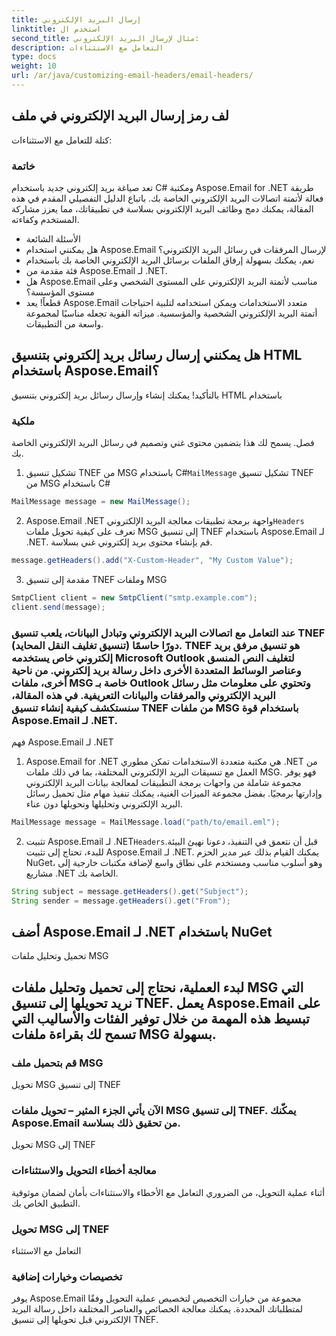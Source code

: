 ```yaml
---
title: إرسال البريد الإلكتروني
linktitle: استخدم ال
second_title: مثال لإرسال البريد الإلكتروني:
description: التعامل مع الاستثناءات
type: docs
weight: 10
url: /ar/java/customizing-email-headers/email-headers/
---
```


##  لف رمز إرسال البريد الإلكتروني في ملف

 كتلة للتعامل مع الاستثناءات:

### خاتمة

تعد صياغة بريد إلكتروني جديد باستخدام C# ومكتبة Aspose.Email for .NET طريقة فعالة لأتمتة اتصالات البريد الإلكتروني الخاصة بك. باتباع الدليل التفصيلي المقدم في هذه المقالة، يمكنك دمج وظائف البريد الإلكتروني بسلاسة في تطبيقاتك، مما يعزز مشاركة المستخدم وكفاءته.

- الأسئلة الشائعة
- هل يمكنني استخدام Aspose.Email لإرسال المرفقات في رسائل البريد الإلكتروني؟
-  نعم، يمكنك بسهولة إرفاق الملفات برسائل البريد الإلكتروني الخاصة بك باستخدام
-  فئة مقدمة من Aspose.Email لـ .NET.
- هل Aspose.Email مناسب لأتمتة البريد الإلكتروني على المستوى الشخصي وعلى مستوى المؤسسة؟
- قطعاً! يعد Aspose.Email متعدد الاستخدامات ويمكن استخدامه لتلبية احتياجات أتمتة البريد الإلكتروني الشخصية والمؤسسية. ميزاته القوية تجعله مناسبًا لمجموعة واسعة من التطبيقات.

## هل يمكنني إرسال رسائل بريد إلكتروني بتنسيق HTML باستخدام Aspose.Email؟

 بالتأكيد! يمكنك إنشاء وإرسال رسائل بريد إلكتروني بتنسيق HTML باستخدام

###  ملكية

 فصل. يسمح لك هذا بتضمين محتوى غني وتصميم في رسائل البريد الإلكتروني الخاصة بك.

1.  تشكيل تنسيق TNEF من MSG باستخدام C#`MailMessage` تشكيل تنسيق TNEF من MSG باستخدام C#

```java
MailMessage message = new MailMessage();
```

2.  Aspose.Email .NET واجهة برمجة تطبيقات معالجة البريد الإلكتروني`Headers` تعرف على كيفية تحويل ملفات MSG إلى تنسيق TNEF باستخدام Aspose.Email لـ .NET. قم بإنشاء محتوى بريد إلكتروني غني بسلاسة.

```java
message.getHeaders().add("X-Custom-Header", "My Custom Value");
```

3. مقدمة إلى تنسيق TNEF وملفات MSG

```java
SmtpClient client = new SmtpClient("smtp.example.com");
client.send(message);
```

### عند التعامل مع اتصالات البريد الإلكتروني وتبادل البيانات، يلعب تنسيق TNEF (تنسيق تغليف النقل المحايد) دورًا حاسمًا. TNEF هو تنسيق مرفق بريد إلكتروني خاص يستخدمه Microsoft Outlook لتغليف النص المنسق وعناصر الوسائط المتعددة الأخرى داخل رسالة بريد إلكتروني. من ناحية أخرى، ملفات MSG خاصة بـ Outlook وتحتوي على معلومات مثل رسائل البريد الإلكتروني والمرفقات والبيانات التعريفية. في هذه المقالة، سنستكشف كيفية إنشاء تنسيق TNEF من ملفات MSG باستخدام قوة Aspose.Email لـ .NET.

فهم Aspose.Email لـ .NET

1. Aspose.Email for .NET هي مكتبة متعددة الاستخدامات تمكن مطوري .NET من العمل مع تنسيقات البريد الإلكتروني المختلفة، بما في ذلك ملفات MSG. فهو يوفر مجموعة شاملة من واجهات برمجة التطبيقات لمعالجة بيانات البريد الإلكتروني وإدارتها برمجيًا. بفضل مجموعة الميزات الغنية، يمكنك تنفيذ مهام مثل تحميل رسائل البريد الإلكتروني وتحليلها وتحويلها دون عناء.

```java
MailMessage message = MailMessage.load("path/to/email.eml");
```

2. تثبيت Aspose.Email لـ .NET`Headers`قبل أن نتعمق في التنفيذ، دعونا نهيئ البيئة. للبدء، تحتاج إلى تثبيت Aspose.Email لـ .NET. يمكنك القيام بذلك عبر مدير الحزم NuGet، وهو أسلوب مناسب ومستخدم على نطاق واسع لإضافة مكتبات خارجية إلى مشاريع .NET الخاصة بك.

```java
String subject = message.getHeaders().get("Subject");
String sender = message.getHeaders().get("From");
```

##  أضف Aspose.Email لـ .NET باستخدام NuGet

تحميل وتحليل ملفات MSG

## لبدء العملية، نحتاج إلى تحميل وتحليل ملفات MSG التي نريد تحويلها إلى تنسيق TNEF. يعمل Aspose.Email على تبسيط هذه المهمة من خلال توفير الفئات والأساليب التي تسمح لك بقراءة ملفات MSG بسهولة.

###  قم بتحميل ملف MSG

تحويل MSG إلى تنسيق TNEF

### الآن يأتي الجزء المثير – تحويل ملفات MSG إلى تنسيق TNEF. يمكّنك Aspose.Email من تحقيق ذلك بسلاسة.

 تحويل MSG إلى TNEF

### معالجة أخطاء التحويل والاستثناءات

أثناء عملية التحويل، من الضروري التعامل مع الأخطاء والاستثناءات بأمان لضمان موثوقية التطبيق الخاص بك.

###  تحويل MSG إلى TNEF

 التعامل مع الاستثناء

### تخصيصات وخيارات إضافية

يوفر Aspose.Email مجموعة من خيارات التخصيص لتخصيص عملية التحويل وفقًا لمتطلباتك المحددة. يمكنك معالجة الخصائص والعناصر المختلفة داخل رسالة البريد الإلكتروني قبل تحويلها إلى تنسيق TNEF.